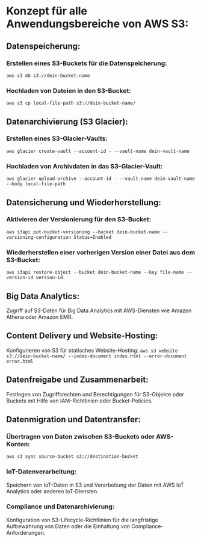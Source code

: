 # Konzept für alle Anwendungsbereiche von AWS S3:
## Datenspeicherung:
### Erstellen eines S3-Buckets für die Datenspeicherung:
`aws s3 mb s3://dein-bucket-name`
### Hochladen von Dateien in den S3-Bucket:
`aws s3 cp local-file-path s3://dein-bucket-name/`
## Datenarchivierung (S3 Glacier):
### Erstellen eines S3-Glacier-Vaults:
`aws glacier create-vault --account-id - --vault-name dein-vault-name`
### Hochladen von Archivdaten in das S3-Glacier-Vault:
`aws glacier upload-archive --account-id - --vault-name dein-vault-name --body local-file-path`
## Datensicherung und Wiederherstellung:
### Aktivieren der Versionierung für den S3-Bucket:
`aws s3api put-bucket-versioning --bucket dein-bucket-name --versioning-configuration Status=Enabled`
### Wiederherstellen einer vorherigen Version einer Datei aus dem S3-Bucket:
`aws s3api restore-object --bucket dein-bucket-name --key file-name --version-id version-id`
## Big Data Analytics:
Zugriff auf S3-Daten für Big Data Analytics mit AWS-Diensten wie Amazon Athena oder Amazon EMR.
## Content Delivery und Website-Hosting:
Konfigurieren von S3 für statisches Website-Hosting:
`aws s3 website s3://dein-bucket-name/ --index-document index.html --error-document error.html`
## Datenfreigabe und Zusammenarbeit:
Festlegen von Zugriffsrechten und Berechtigungen für S3-Objekte oder Buckets mit Hilfe von IAM-Richtlinien oder Bucket-Policies.
## Datenmigration und Datentransfer:
### Übertragen von Daten zwischen S3-Buckets oder AWS-Konten:
`aws s3 sync source-bucket s3://destination-bucket`
### IoT-Datenverarbeitung:
Speichern von IoT-Daten in S3 und Verarbeitung der Daten mit AWS IoT Analytics oder anderen IoT-Diensten.
### Compliance und Datenarchivierung:
Konfiguration von S3-Lifecycle-Richtlinien für die langfristige Aufbewahrung von Daten oder die Einhaltung von Compliance-Anforderungen.
